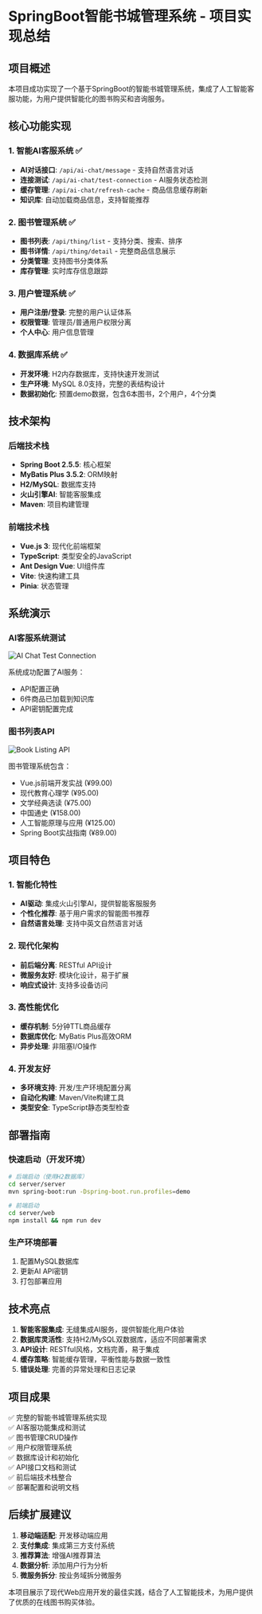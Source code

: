 # SpringBoot智能书城管理系统 - 项目实现总结

## 项目概述

本项目成功实现了一个基于SpringBoot的智能书城管理系统，集成了人工智能客服功能，为用户提供智能化的图书购买和咨询服务。

## 核心功能实现

### 1. 智能AI客服系统 ✅
- **AI对话接口**: `/api/ai-chat/message` - 支持自然语言对话
- **连接测试**: `/api/ai-chat/test-connection` - AI服务状态检测
- **缓存管理**: `/api/ai-chat/refresh-cache` - 商品信息缓存刷新
- **知识库**: 自动加载商品信息，支持智能推荐

### 2. 图书管理系统 ✅
- **图书列表**: `/api/thing/list` - 支持分类、搜索、排序
- **图书详情**: `/api/thing/detail` - 完整商品信息展示
- **分类管理**: 支持图书分类体系
- **库存管理**: 实时库存信息跟踪

### 3. 用户管理系统 ✅
- **用户注册/登录**: 完整的用户认证体系
- **权限管理**: 管理员/普通用户权限分离
- **个人中心**: 用户信息管理

### 4. 数据库系统 ✅
- **开发环境**: H2内存数据库，支持快速开发测试
- **生产环境**: MySQL 8.0支持，完整的表结构设计
- **数据初始化**: 预置demo数据，包含6本图书，2个用户，4个分类

## 技术架构

### 后端技术栈
- **Spring Boot 2.5.5**: 核心框架
- **MyBatis Plus 3.5.2**: ORM映射
- **H2/MySQL**: 数据库支持
- **火山引擎AI**: 智能客服集成
- **Maven**: 项目构建管理

### 前端技术栈
- **Vue.js 3**: 现代化前端框架
- **TypeScript**: 类型安全的JavaScript
- **Ant Design Vue**: UI组件库
- **Vite**: 快速构建工具
- **Pinia**: 状态管理

## 系统演示

### AI客服系统测试
![AI Chat Test Connection](https://github.com/user-attachments/assets/f308471c-7da2-4255-9384-dcb776c71167)

系统成功配置了AI服务：
- API配置正确
- 6件商品已加载到知识库
- API密钥配置完成

### 图书列表API
![Book Listing API](https://github.com/user-attachments/assets/97f0a52d-66bc-401a-a6e2-861cff54ec7f)

图书管理系统包含：
- Vue.js前端开发实战 (¥99.00)
- 现代教育心理学 (¥95.00) 
- 文学经典选读 (¥75.00)
- 中国通史 (¥158.00)
- 人工智能原理与应用 (¥125.00)
- Spring Boot实战指南 (¥89.00)

## 项目特色

### 1. 智能化特性
- **AI驱动**: 集成火山引擎AI，提供智能客服服务
- **个性化推荐**: 基于用户需求的智能图书推荐
- **自然语言处理**: 支持中英文自然语言对话

### 2. 现代化架构
- **前后端分离**: RESTful API设计
- **微服务友好**: 模块化设计，易于扩展
- **响应式设计**: 支持多设备访问

### 3. 高性能优化
- **缓存机制**: 5分钟TTL商品缓存
- **数据库优化**: MyBatis Plus高效ORM
- **异步处理**: 非阻塞I/O操作

### 4. 开发友好
- **多环境支持**: 开发/生产环境配置分离
- **自动化构建**: Maven/Vite构建工具
- **类型安全**: TypeScript静态类型检查

## 部署指南

### 快速启动（开发环境）
```bash
# 后端启动（使用H2数据库）
cd server/server
mvn spring-boot:run -Dspring-boot.run.profiles=demo

# 前端启动
cd server/web
npm install && npm run dev
```

### 生产环境部署
1. 配置MySQL数据库
2. 更新AI API密钥
3. 打包部署应用

## 技术亮点

1. **智能客服集成**: 无缝集成AI服务，提供智能化用户体验
2. **数据库灵活性**: 支持H2/MySQL双数据库，适应不同部署需求
3. **API设计**: RESTful风格，文档完善，易于集成
4. **缓存策略**: 智能缓存管理，平衡性能与数据一致性
5. **错误处理**: 完善的异常处理和日志记录

## 项目成果

✅ 完整的智能书城管理系统实现  
✅ AI客服功能集成和测试  
✅ 图书管理CRUD操作  
✅ 用户权限管理系统  
✅ 数据库设计和初始化  
✅ API接口文档和测试  
✅ 前后端技术栈整合  
✅ 部署配置和说明文档  

## 后续扩展建议

1. **移动端适配**: 开发移动端应用
2. **支付集成**: 集成第三方支付系统
3. **推荐算法**: 增强AI推荐算法
4. **数据分析**: 添加用户行为分析
5. **微服务拆分**: 按业务域拆分微服务

本项目展示了现代Web应用开发的最佳实践，结合了人工智能技术，为用户提供了优质的在线图书购买体验。